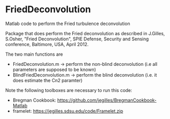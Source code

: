 # FriedDeconvolution
 Matlab code to perform the Fried turbulence deconvolution

 Package that does perform the Fried deconvolution as described in J.Gilles, S.Osher, 
 "Fried Deconvolution", SPIE Defense, Security and Sensing conference, Baltimore, USA, 
 April 2012.

 The two main functions are
 - FriedDeconvolution.m -> perform the non-blind deconvolution (i.e all parameters are 
 supposed to be known)
 - BlindFriedDeconvolution.m -> perform the blind deconvolution (i.e. it does estimate
 the Cn2 paramter)

 Note the following toolboxes are necessary to run this code:
 - Bregman Cookbook:  https://github.com/jegilles/BregmanCookbook-Matlab
 - framelet: https://jegilles.sdsu.edu/code/Framelet.zip
